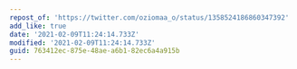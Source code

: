```yaml
---
repost_of: 'https://twitter.com/oziomaa_o/status/1358524186860347392'
add_like: true
date: '2021-02-09T11:24:14.733Z'
modified: '2021-02-09T11:24:14.733Z'
guid: 763412ec-875e-48ae-a6b1-82ec6a4a915b
---
```

 
